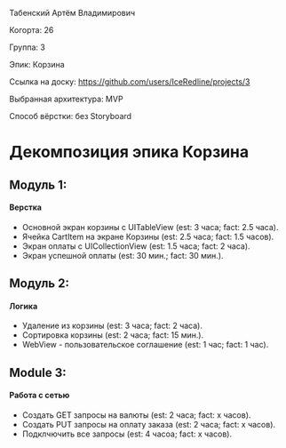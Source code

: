 Табенский Артём Владимирович

Когорта: 26

Группа: 3

Эпик: Корзина

Ссылка на доску: https://github.com/users/IceRedline/projects/3

Выбранная архитектура: MVP

Способ вёрстки: без Storyboard

# Декомпозиция эпика Корзина

## Модуль 1:

#### Верстка
- Основной экран корзины с UITableView  (est: 3 часа; fact: 2.5 часа).
- Ячейка CartItem на экране Корзины (est: 2.5 часа; fact: 1.5 часов).
- Экран оплаты с UICollectionView (est: 1.5 часа; fact: 2 часа).
- Экран успешной оплаты (est: 30 мин.; fact: 30 мин.).

## Модуль 2:
#### Логика
- Удаление из корзины (est: 3 часа; fact: 2 часа).
- Сортировка корзины (est: 2 часа; fact: 15 мин.).
- WebView - пользовательское соглашение (est: 1 час; fact: 1 час).

## Module 3:
#### Работа с сетью
- Создать GET запросы на валюты  (est: 2 часа; fact: x часов).
- Создать PUT запросы на оплату заказа  (est: 2 часа; fact: x часов).
- Подклчючить все запросы (est: 4 часоа; fact: x часов).


